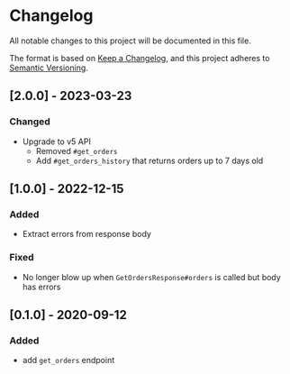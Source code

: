 # Changelog
All notable changes to this project will be documented in this file.

The format is based on [Keep a Changelog](https://keepachangelog.com/en/1.0.0/),
and this project adheres to [Semantic Versioning](https://semver.org/spec/v2.0.0.html).

## [2.0.0] - 2023-03-23
### Changed
- Upgrade to v5 API
  - Removed `#get_orders`
  - Add `#get_orders_history` that returns orders up to 7 days old

## [1.0.0] - 2022-12-15
### Added
- Extract errors from response body

### Fixed
- No longer blow up when `GetOrdersResponse#orders` is called but body has errors

## [0.1.0] - 2020-09-12
### Added
- add `get_orders` endpoint
